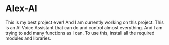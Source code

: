 # Alex-AI
This is my best project ever! And I am currently working on this project. This is an AI Voice Assistant that can do and control almost everything. And I am trying to add many functions as I can. To use this, install all the required modules and libraries. 
